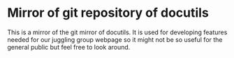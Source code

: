 # Mirror of git repository of docutils

This is a mirror of the git mirror of docutils. It is used for developing features needed for our juggling group webpage so it might not be so useful for the general public but feel free to look around.
